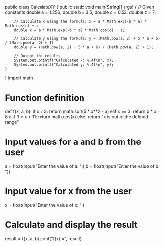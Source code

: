 public class CalculateXY {
    public static void main(String[] args) {
        // Given constants
        double a = 1.256;
        double b = 3.5;
        double c = 0.53;
        double z = 7;

        // Calculate x using the formula: x = a * Math.exp(-b * a) * Math.cos(c) + z
        double x = a * Math.exp(-b * a) * Math.cos(c) + z;
        
        // Calculate y using the formula: y = (Math.pow(a, 2) + 5 * a + 6) / (Math.pow(a, 2) + 1)
        double y = (Math.pow(a, 2) + 5 * a + 6) / (Math.pow(a, 2) + 1);

        // Output the results
        System.out.printf("Calculated x: %.4f\n", x);
        System.out.printf("Calculated y: %.4f\n", y);
    }
}
import math

# Function definition
def f(x, a, b):
    if x < 3:
        return math.sqrt(5 * x**2 - a)
    elif x == 3:
        return b * x + 8
    elif 3 < x < 11:
        return math.cos(x)
    else:
        return "x is out of the defined range"

# Input values for a and b from the user
a = float(input("Enter the value of a: "))
b = float(input("Enter the value of b: "))

# Input value for x from the user
x = float(input("Enter the value of x: "))

# Calculate and display the result
result = f(x, a, b)
print("f(x) =", result)
